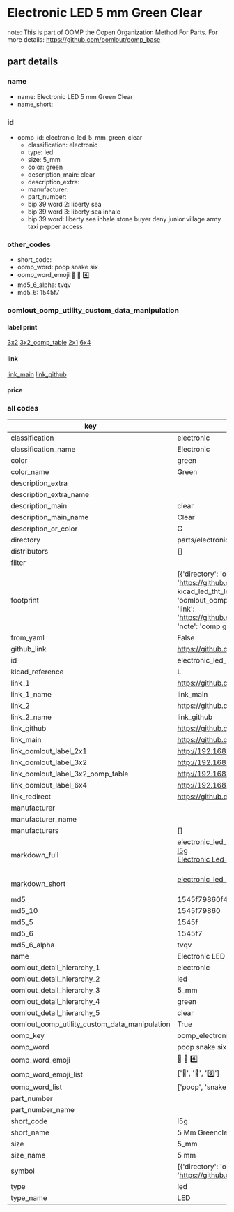 # Electronic LED 5 mm Green Clear  

note: This is part of OOMP the Oopen Organization Method For Parts. For more details: https://github.com/oomlout/oomp_base

##  part details
  







### name
* name: Electronic LED 5 mm Green Clear
* name_short: 
### id
* oomp_id: electronic_led_5_mm_green_clear
  * classification: electronic
  * type: led
  * size: 5_mm
  * color: green
  * description_main: clear
  * description_extra: 
  * manufacturer: 
  * part_number: 
  * bip 39 word 2: liberty sea
  * bip 39 word 3: liberty sea inhale
  * bip 39 word: liberty sea inhale stone buyer deny junior village army taxi pepper access

### other_codes
* short_code: 
* oomp_word: poop snake six
* oomp_word_emoji :poop: :snake: :six:
* md5_6_alpha: tvqv
* md5_6: 1545f7






### oomlout_oomp_utility_custom_data_manipulation
#### label print
[3x2](http://192.168.1.245:1112/?label=oomp%20tvqv)
[3x2_oomp_table](http://192.168.1.108:1112/?label=oomp%20tvqv)
[2x1](http://192.168.1.242:1112/?label=oomp%20tvqv)
[6x4](http://192.168.1.55:1112/?label=oomp%20tvqv)    

#### link

[link_main](https://github.com/oomlout/oomlout_oomp_version_1_messy/tree/main/parts/electronic_led_5_mm_green_clear) [link_github](https://github.com/oomlout/oomlout_oomp_version_1_messy/tree/main/parts/electronic_led_5_mm_green_clear)                             

#### price







### all codes 
| key | value |  
| --- | --- |  
| classification | electronic |  
| classification_name | Electronic |  
| color | green |  
| color_name | Green |  
| description_extra |  |  
| description_extra_name |  |  
| description_main | clear |  
| description_main_name | Clear |  
| description_or_color | G  |  
| directory | parts/electronic_led_5_mm_green_clear |  
| distributors | [] |  
| filter |  |  
| footprint | [{'directory': 'oomlout_oomp_footprint_bot/footprints/kicad_led_tht_led_d5_0mm//working/working.kicad_mod', 'index': 0, 'link': 'https://github.com/oomlout/oomlout_oomp_footprint_bot/tree/main/foootprntss/kicad_led_tht_led_d5_0mm', 'note': 'source footprint kicad_led_tht_led_d5_0mm', 'oomp_key': 'oomp_kicad_led_tht_led_d5_0mm'}, {'directory': 'oomlout_oomp_footprint_bot/footprints/oomlout_oomlout_oomp_part_footprints_l5g_electronic_led_5_mm_green_clear//working/working.kicad_mod', 'index': 1, 'link': 'https://github.com/oomlout/oomlout_oomp_footprint_bot/tree/main/foootprntss/oomlout_oomlout_oomp_part_footprints_l5g_electronic_led_5_mm_green_clear', 'note': 'oomp generated footprint', 'oomp_key': 'oomp_oomlout_oomlout_oomp_part_footprints_l5g_electronic_led_5_mm_green_clear'}] |  
| from_yaml | False |  
| github_link | https://github.com/oomlout/oomlout_oomp_part_src/tree/main/parts/electronic_led_5_mm_green_clear |  
| id | electronic_led_5_mm_green_clear |  
| kicad_reference | L |  
| link_1 | https://github.com/oomlout/oomlout_oomp_version_1_messy/tree/main/parts/electronic_led_5_mm_green_clear |  
| link_1_name | link_main |  
| link_2 | https://github.com/oomlout/oomlout_oomp_version_1_messy/tree/main/parts/electronic_led_5_mm_green_clear |  
| link_2_name | link_github |  
| link_github | https://github.com/oomlout/oomlout_oomp_version_1_messy/tree/main/parts/electronic_led_5_mm_green_clear |  
| link_main | https://github.com/oomlout/oomlout_oomp_version_1_messy/tree/main/parts/electronic_led_5_mm_green_clear |  
| link_oomlout_label_2x1 | http://192.168.1.242:1112/?label=oomp%20tvqv |  
| link_oomlout_label_3x2 | http://192.168.1.245:1112/?label=oomp%20tvqv |  
| link_oomlout_label_3x2_oomp_table | http://192.168.1.108:1112/?label=oomp%20tvqv |  
| link_oomlout_label_6x4 | http://192.168.1.55:1112/?label=oomp%20tvqv |  
| link_redirect | https://github.com/oomlout/oomlout_oomp_version_1_messy/tree/main/parts/electronic_led_5_mm_green_clear |  
| manufacturer |  |  
| manufacturer_name |  |  
| manufacturers | [] |  
| markdown_full | [electronic_led_5_mm_green_clear](none)<br>[l5g](none)<br>[Electronic Led 5 Mm Green Clear](none)<br><br> |  
| markdown_short | [electronic_led_5_mm_green_clear](none)<br><br> |  
| md5 | 1545f79860f40f24ea8fbd64e7707c07 |  
| md5_10 | 1545f79860 |  
| md5_5 | 1545f |  
| md5_6 | 1545f7 |  
| md5_6_alpha | tvqv |  
| name | Electronic LED 5 mm Green Clear |  
| oomlout_detail_hierarchy_1 | electronic |  
| oomlout_detail_hierarchy_2 | led |  
| oomlout_detail_hierarchy_3 | 5_mm |  
| oomlout_detail_hierarchy_4 | green |  
| oomlout_detail_hierarchy_5 | clear |  
| oomlout_oomp_utility_custom_data_manipulation | True |  
| oomp_key | oomp_electronic_led_5_mm_green_clear |  
| oomp_word | poop snake six |  
| oomp_word_emoji | :poop: :snake: :six: |  
| oomp_word_emoji_list | [':poop:', ':snake:', ':six:'] |  
| oomp_word_list | ['poop', 'snake', 'six'] |  
| part_number |  |  
| part_number_name |  |  
| short_code | l5g |  
| short_name | 5 Mm Greenclear Led |  
| size | 5_mm |  
| size_name | 5 mm |  
| symbol | [{'directory': 'oomlout_oomp_symbol_bot/symbols/kicad_device_led//working/working.kicad_sym', 'index': 0, 'link': 'https://github.com/oomlout/oomlout_oomp_symbol_bot/tree/main/symbols/kicad_device_led', 'oomp_key': 'oomp_kicad_device_led'}] |  
| type | led |  
| type_name | LED |  
